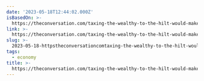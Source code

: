 ```yaml
---
date: '2023-05-18T12:44:02.000Z'
isBasedOn: >-
  https://theconversation.com/taxing-the-wealthy-to-the-hilt-would-make-us-all-much-better-off-203814
link: >-
  https://theconversation.com/taxing-the-wealthy-to-the-hilt-would-make-us-all-much-better-off-203814
slug: >-
  2023-05-18-httpstheconversationcomtaxing-the-wealthy-to-the-hilt-would-make-us-all-much-better-off-203814
tags:
  - economy
title: >-
  https://theconversation.com/taxing-the-wealthy-to-the-hilt-would-make-us-all-much-better-off-203814
---
```


